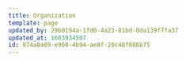 ```yaml
---
title: Organization
template: page
updated_by: 29b0194a-1fd0-4a23-81bd-0da139f7fa37
updated_at: 1603934507
id: 874a0a09-e960-4b94-ae8f-20c48f686b75
---
```

